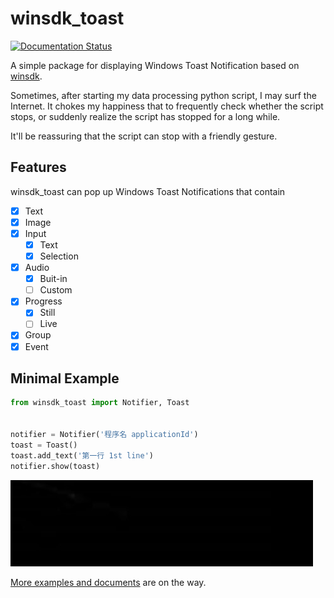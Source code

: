# winsdk_toast

[![Documentation Status](https://readthedocs.org/projects/winsdk-toast/badge/?version=latest)](https://winsdk-toast.readthedocs.io/en/latest/?badge=latest)

A simple package for displaying Windows Toast Notification based on [winsdk].

Sometimes, after starting my data processing python script, I may surf the Internet.
It chokes my happiness that to frequently check whether the script stops,
or suddenly realize the script has stopped for a long while.

It'll be reassuring that the script can stop with a friendly gesture.

## Features

winsdk_toast can pop up Windows Toast Notifications that contain

- [x] Text
- [x] Image
- [x] Input
  - [x] Text
  - [x] Selection
- [x] Audio
  - [x] Buit-in
  - [ ] Custom
- [x] Progress
  - [x] Still
  - [ ] Live
- [x] Group
- [x] Event

## Minimal Example

```python
from winsdk_toast import Notifier, Toast


notifier = Notifier('程序名 applicationId')
toast = Toast()
toast.add_text('第一行 1st line')
notifier.show(toast)
```

![minimal_example.gif](docs/source/Examples/pics/minimal.gif)

[More examples and documents](https://winsdk-toast.readthedocs.io/en/latest/?badge=latest) are on the way.


[winsdk]: https://pypi.org/project/winsdk
